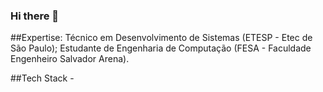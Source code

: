 ### Hi there 👋

##Expertise:
  Técnico em Desenvolvimento de Sistemas (ETESP - Etec de São Paulo);
  Estudante de Engenharia de Computação (FESA - Faculdade Engenheiro Salvador Arena).

##Tech Stack - 

